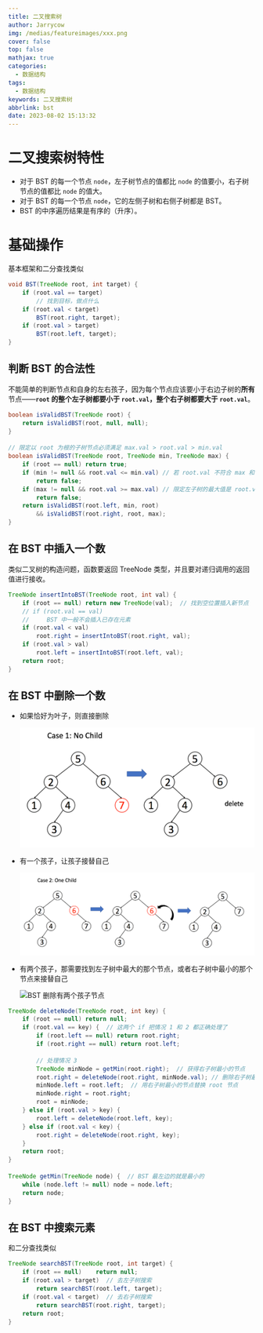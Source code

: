 ```yaml
---
title: 二叉搜索树
author: Jarrycow
img: /medias/featureimages/xxx.png
cover: false
top: false
mathjax: true
categories:
  - 数据结构
tags:
  - 数据结构
keywords: 二叉搜索树
abbrlink: bst
date: 2023-08-02 15:13:32
---
```




<!--more-->

# 二叉搜索树特性

- 对于 BST 的每一个节点 `node`，左子树节点的值都比 `node` 的值要小，右子树节点的值都比 `node` 的值大。
- 对于 BST 的每一个节点 `node`，它的左侧子树和右侧子树都是 BST。
- BST 的中序遍历结果是有序的（升序）。

# 基础操作

基本框架和二分查找类似

```java
void BST(TreeNode root, int target) {
    if (root.val == target)
        // 找到目标，做点什么
    if (root.val < target) 
        BST(root.right, target);
    if (root.val > target)
        BST(root.left, target);
}

```

## 判断 BST 的合法性

不能简单的判断节点和自身的左右孩子，因为每个节点应该要小于右边子树的**所有**节点——**`root` 的整个左子树都要小于 `root.val`，整个右子树都要大于 `root.val`**。

```java
boolean isValidBST(TreeNode root) {
    return isValidBST(root, null, null);
}

// 限定以 root 为根的子树节点必须满足 max.val > root.val > min.val 
boolean isValidBST(TreeNode root, TreeNode min, TreeNode max) {
    if (root == null) return true;
    if (min != null && root.val <= min.val) // 若 root.val 不符合 max 和 min 的限制，说明不是合法 BST
        return false;
    if (max != null && root.val >= max.val) // 限定左子树的最大值是 root.val，右子树的最小值是 root.val
        return false;
    return isValidBST(root.left, min, root) 
        && isValidBST(root.right, root, max);
}
```

## 在 BST 中插入一个数

类似二叉树的构造问题，函数要返回 TreeNode 类型，并且要对递归调用的返回值进行接收。

```java
TreeNode insertIntoBST(TreeNode root, int val) {
    if (root == null) return new TreeNode(val);  // 找到空位置插入新节点
    // if (root.val == val)
    //     BST 中一般不会插入已存在元素
    if (root.val < val) 
        root.right = insertIntoBST(root.right, val);
    if (root.val > val) 
        root.left = insertIntoBST(root.left, val);
    return root;
}
```

## 在 BST 中删除一个数

- 如果恰好为叶子，则直接删除

  ![BST 删除叶子节点](https://raw.githubusercontent.com/Jarrycow/picHost/main/JavaWeb/bst_deletion_case_1.png)

- 有一个孩子，让孩子接替自己

  ![BST 删除仅有一个孩子的节点](https://raw.githubusercontent.com/Jarrycow/picHost/main/JavaWeb/bst_deletion_case_2.png)

- 有两个孩子，那需要找到左子树中最大的那个节点，或者右子树中最小的那个节点来接替自己

  ![BST 删除有两个孩子节点](https://labuladong.github.io/algo/images/BST/bst_deletion_case_3.png)

```java
TreeNode deleteNode(TreeNode root, int key) {
    if (root == null) return null;
    if (root.val == key) {  // 这两个 if 把情况 1 和 2 都正确处理了
        if (root.left == null) return root.right;
        if (root.right == null) return root.left;
        
        // 处理情况 3
        TreeNode minNode = getMin(root.right);  // 获得右子树最小的节点
        root.right = deleteNode(root.right, minNode.val); // 删除右子树最小的节点
        minNode.left = root.left;  // 用右子树最小的节点替换 root 节点
        minNode.right = root.right;
        root = minNode;  
    } else if (root.val > key) {
        root.left = deleteNode(root.left, key);
    } else if (root.val < key) {
        root.right = deleteNode(root.right, key);
    }
    return root;
}

TreeNode getMin(TreeNode node) {  // BST 最左边的就是最小的
    while (node.left != null) node = node.left;
    return node;
}
```

## 在 BST 中搜索元素

和二分查找类似

```java
TreeNode searchBST(TreeNode root, int target) {
    if (root == null)    return null;    
    if (root.val > target)  // 去左子树搜索
        return searchBST(root.left, target);
    if (root.val < target)  // 去右子树搜索
        return searchBST(root.right, target);
    return root;
}

```

